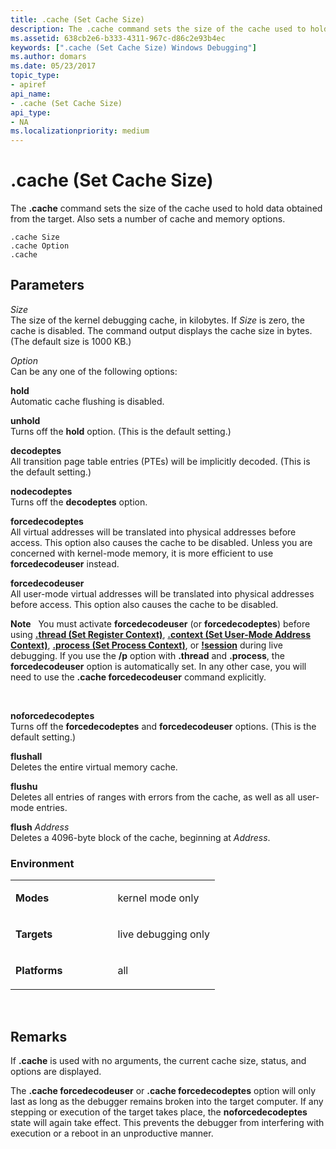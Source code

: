 ```yaml
---
title: .cache (Set Cache Size)
description: The .cache command sets the size of the cache used to hold data obtained from the target. Also sets a number of cache and memory options.
ms.assetid: 638cb2e6-b333-4311-967c-d86c2e93b4ec
keywords: [".cache (Set Cache Size) Windows Debugging"]
ms.author: domars
ms.date: 05/23/2017
topic_type:
- apiref
api_name:
- .cache (Set Cache Size)
api_type:
- NA
ms.localizationpriority: medium
---
```


# .cache (Set Cache Size)


The **.cache** command sets the size of the cache used to hold data obtained from the target. Also sets a number of cache and memory options.

```
.cache Size 
.cache Option 
.cache 
```

## <span id="ddk_meta_set_cache_size_dbg"></span><span id="DDK_META_SET_CACHE_SIZE_DBG"></span>Parameters


<span id="_______Size______"></span><span id="_______size______"></span><span id="_______SIZE______"></span> *Size*   
The size of the kernel debugging cache, in kilobytes. If *Size* is zero, the cache is disabled. The command output displays the cache size in bytes. (The default size is 1000 KB.)

<span id="_______Option______"></span><span id="_______option______"></span><span id="_______OPTION______"></span> *Option*   
Can be any one of the following options:

<span id="hold"></span><span id="HOLD"></span>**hold**  
Automatic cache flushing is disabled.

<span id="unhold"></span><span id="UNHOLD"></span>**unhold**  
Turns off the **hold** option. (This is the default setting.)

<span id="decodeptes"></span><span id="DECODEPTES"></span>**decodeptes**  
All transition page table entries (PTEs) will be implicitly decoded. (This is the default setting.)

<span id="nodecodeptes"></span><span id="NODECODEPTES"></span>**nodecodeptes**  
Turns off the **decodeptes** option.

<span id="forcedecodeptes"></span><span id="FORCEDECODEPTES"></span>**forcedecodeptes**  
All virtual addresses will be translated into physical addresses before access. This option also causes the cache to be disabled. Unless you are concerned with kernel-mode memory, it is more efficient to use **forcedecodeuser** instead.

<span id="forcedecodeuser"></span><span id="FORCEDECODEUSER"></span>**forcedecodeuser**  
All user-mode virtual addresses will be translated into physical addresses before access. This option also causes the cache to be disabled.

**Note**   You must activate **forcedecodeuser** (or **forcedecodeptes**) before using [**.thread (Set Register Context)**](-thread--set-register-context-.md), [**.context (Set User-Mode Address Context)**](-context--set-user-mode-address-context-.md), [**.process (Set Process Context)**](-process--set-process-context-.md), or [**!session**](-session.md) during live debugging. If you use the **/p** option with **.thread** and **.process**, the **forcedecodeuser** option is automatically set. In any other case, you will need to use the **.cache forcedecodeuser** command explicitly.

 

<span id="noforcedecodeptes"></span><span id="NOFORCEDECODEPTES"></span>**noforcedecodeptes**  
Turns off the **forcedecodeptes** and **forcedecodeuser** options. (This is the default setting.)

<span id="flushall"></span><span id="FLUSHALL"></span>**flushall**  
Deletes the entire virtual memory cache.

<span id="flushu"></span><span id="FLUSHU"></span>**flushu**  
Deletes all entries of ranges with errors from the cache, as well as all user-mode entries.

<span id="flush_Address"></span><span id="flush_address"></span><span id="FLUSH_ADDRESS"></span>**flush** *Address*  
Deletes a 4096-byte block of the cache, beginning at *Address*.

### <span id="Environment"></span><span id="environment"></span><span id="ENVIRONMENT"></span>Environment

<table>
<colgroup>
<col width="50%" />
<col width="50%" />
</colgroup>
<tbody>
<tr class="odd">
<td align="left"><p><strong>Modes</strong></p></td>
<td align="left"><p>kernel mode only</p></td>
</tr>
<tr class="even">
<td align="left"><p><strong>Targets</strong></p></td>
<td align="left"><p>live debugging only</p></td>
</tr>
<tr class="odd">
<td align="left"><p><strong>Platforms</strong></p></td>
<td align="left"><p>all</p></td>
</tr>
</tbody>
</table>

 

Remarks
-------

If **.cache** is used with no arguments, the current cache size, status, and options are displayed.

The **.cache forcedecodeuser** or **.cache forcedecodeptes** option will only last as long as the debugger remains broken into the target computer. If any stepping or execution of the target takes place, the **noforcedecodeptes** state will again take effect. This prevents the debugger from interfering with execution or a reboot in an unproductive manner.

 

 





